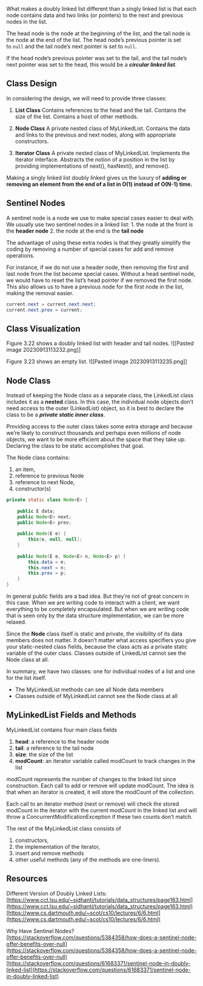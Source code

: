 What makes a doubly linked list different than a singly linked list is that each node contains data and two links (or pointers) to the next and previous nodes in the list. 

The head node is the node at the beginning of the list, and the tail node is the node at the end of the list. The head node’s previous pointer is set to `null` and the tail node’s next pointer is set to `null`.

If the head node’s previous pointer was set to the tail, and the tail node’s next pointer was set to the head, this would be a ***circular linked list***.
## **Class Design**

In considering the design, we will need to provide three classes:

1. **List Class**
    Contains references to the head and the tail.
    Contains the size of the list.
    Contains a host of other methods.

2. **Node Class**
    A private nested class of MyLinkedList.
    Contains the data and links to the previous and next nodes, along with appropriate constructors.

3. **Iterator Class**
    A private nested class of MyLinkedList.
    Implements the Iterator interface.
    Abstracts the notion of a position in the list by providing implementations of next(), hasNext(), and remove().

Making a singly linked list doubly linked gives us the luxury of **adding or removing an element from the end of a list in O(1) instead of O(N-1) time.**
## **Sentinel Nodes**

A sentinel node is a node we use to make special cases easier to deal with.
We usually use two sentinel nodes in a linked list:
1. the node at the front is the **header node**
2. the node at the end is the **tail node**

The advantage of using these extra nodes is that they greatly simplify the coding by removing a number of special cases for add and remove operations.

For instance, if we do not use a header node, then removing the first and last node from the list become special cases.
Without a head sentinel node, we would have to reset the list’s head pointer if we removed the first node. This also allows us to have a previous node for the first node in the list, making the removal easier. 
```Java
current.next = current.next.next;
current.next.prev = current;
```
## **Class Visualization**

Figure 3.22 shows a doubly linked list with header and tail nodes.
![[Pasted image 20230913113232.png]]

Figure 3.23 shows an empty list.
![[Pasted image 20230913113235.png]]
## **Node Class**

Instead of keeping the Node class as a separate class, the LinkedList class includes it as a **nested** class.
In this case, the individual node objects don’t need access to the outer (LinkedList) object, so it is best to declare the class to be a ***private static inner class***. 

Providing access to the outer class takes some extra storage and because we’re likely to construct thousands and perhaps even millions of node objects, we want to be more efficient about the space that they take up. Declaring the class to be static accomplishes that goal.

The Node class contains:
1. an item,
2. reference to previous Node
3. reference to next Node,
4. constructor(s)

```Java
private static class Node<E> {
	
	public E data;
	public Node<E> next;
	public Node<E> prev;
	
	public Node(E e) {
		this(e, null, null);
	}
	
	public Node(E e, Node<E> n, Node<E> p) {
		this.data = e;
		this.next = n;
		this.prev = p;
	}
}
```

In general public fields are a bad idea. But they’re not of great concern in this case. 
When we are writing code to interact with a client, we want everything to be completely encapsulated. But when we are writing code that is seen only by the data structure implementation, we can be more relaxed. 

Since the **Node** class itself is static and private, the visibility of its data members does not matter.
It doesn’t matter what access specifiers you give your static-nested class fields, because the class acts as a private static variable of the outer class. Classes outside of LinkedList cannot see the Node class at all.

In summary, we have two classes: one for individual nodes of a list and one for the list itself.
- The MyLinkedList methods can see all Node data members
- Classes outside of MyLinkedList cannot see the Node class at all
## **MyLinkedList Fields and Methods**

MyLinkedList contains four main class fields
1. **head**: a reference to the header node
2. **tail**: a reference to the tail node
3. **size**: the size of the list
4. **modCount**: an iterator variable called modCount to track changes in the list

modCount represents the number of changes to the linked list since construction. Each call to add or remove will update modCount. The idea is that when an iterator is created, it will store the modCount of the collection.

Each call to an iterator method (next or remove) will check the stored modCount in the iterator with the current modCount in the linked list and will throw a ConcurrentModificationException if these two counts don’t match.

The rest of the MyLinkedList class consists of
1. constructors,
2. the implementation of the iterator,
3. insert and remove methods
4. other useful methods (any of the methods are one-liners).
## Resources

Different Version of Doubly Linked Lists: [https://www.cct.lsu.edu/~sidhanti/tutorials/data_structures/page163.html](https://www.cct.lsu.edu/~sidhanti/tutorials/data_structures/page163.html)
[https://www.cs.dartmouth.edu/~scot/cs10/lectures/6/6.html](https://www.cs.dartmouth.edu/~scot/cs10/lectures/6/6.html)

Why Have Sentinel Nodes?
[https://stackoverflow.com/questions/5384358/how-does-a-sentinel-node-offer-benefits-over-null](https://stackoverflow.com/questions/5384358/how-does-a-sentinel-node-offer-benefits-over-null)
[https://stackoverflow.com/questions/61683371/sentinel-node-in-doubly-linked-list](https://stackoverflow.com/questions/61683371/sentinel-node-in-doubly-linked-list)
